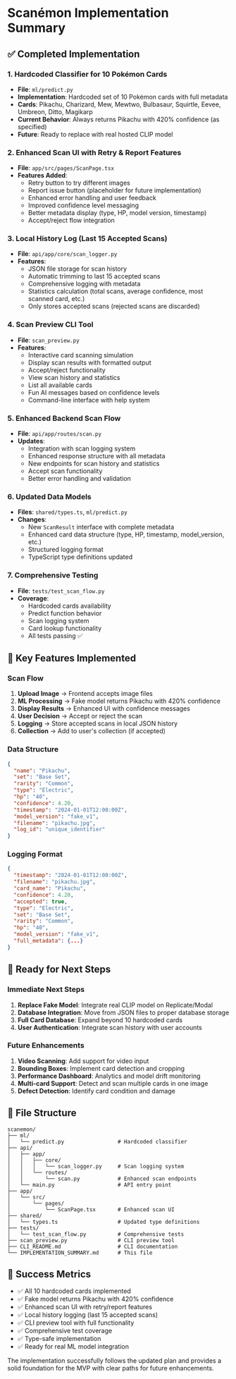 # Scanémon Implementation Summary

## ✅ Completed Implementation

### 1. Hardcoded Classifier for 10 Pokémon Cards
- **File**: `ml/predict.py`
- **Implementation**: Hardcoded set of 10 Pokémon cards with full metadata
- **Cards**: Pikachu, Charizard, Mew, Mewtwo, Bulbasaur, Squirtle, Eevee, Umbreon, Ditto, Magikarp
- **Current Behavior**: Always returns Pikachu with 420% confidence (as specified)
- **Future**: Ready to replace with real hosted CLIP model

### 2. Enhanced Scan UI with Retry & Report Features
- **File**: `app/src/pages/ScanPage.tsx`
- **Features Added**:
  - Retry button to try different images
  - Report issue button (placeholder for future implementation)
  - Enhanced error handling and user feedback
  - Improved confidence level messaging
  - Better metadata display (type, HP, model version, timestamp)
  - Accept/reject flow integration

### 3. Local History Log (Last 15 Accepted Scans)
- **File**: `api/app/core/scan_logger.py`
- **Features**:
  - JSON file storage for scan history
  - Automatic trimming to last 15 accepted scans
  - Comprehensive logging with metadata
  - Statistics calculation (total scans, average confidence, most scanned card, etc.)
  - Only stores accepted scans (rejected scans are discarded)

### 4. Scan Preview CLI Tool
- **File**: `scan_preview.py`
- **Features**:
  - Interactive card scanning simulation
  - Display scan results with formatted output
  - Accept/reject functionality
  - View scan history and statistics
  - List all available cards
  - Fun AI messages based on confidence levels
  - Command-line interface with help system

### 5. Enhanced Backend Scan Flow
- **File**: `api/app/routes/scan.py`
- **Updates**:
  - Integration with scan logging system
  - Enhanced response structure with all metadata
  - New endpoints for scan history and statistics
  - Accept scan functionality
  - Better error handling and validation

### 6. Updated Data Models
- **Files**: `shared/types.ts`, `ml/predict.py`
- **Changes**:
  - New `ScanResult` interface with complete metadata
  - Enhanced card data structure (type, HP, timestamp, model_version, etc.)
  - Structured logging format
  - TypeScript type definitions updated

### 7. Comprehensive Testing
- **File**: `tests/test_scan_flow.py`
- **Coverage**:
  - Hardcoded cards availability
  - Predict function behavior
  - Scan logging system
  - Card lookup functionality
  - All tests passing ✅

## 🎯 Key Features Implemented

### Scan Flow
1. **Upload Image** → Frontend accepts image files
2. **ML Processing** → Fake model returns Pikachu with 420% confidence
3. **Display Results** → Enhanced UI with confidence messages
4. **User Decision** → Accept or reject the scan
5. **Logging** → Store accepted scans in local JSON history
6. **Collection** → Add to user's collection (if accepted)

### Data Structure
```json
{
  "name": "Pikachu",
  "set": "Base Set",
  "rarity": "Common",
  "type": "Electric",
  "hp": "40",
  "confidence": 4.20,
  "timestamp": "2024-01-01T12:00:00Z",
  "model_version": "fake_v1",
  "filename": "pikachu.jpg",
  "log_id": "unique_identifier"
}
```

### Logging Format
```json
{
  "timestamp": "2024-01-01T12:00:00Z",
  "filename": "pikachu.jpg",
  "card_name": "Pikachu",
  "confidence": 4.20,
  "accepted": true,
  "type": "Electric",
  "set": "Base Set",
  "rarity": "Common",
  "hp": "40",
  "model_version": "fake_v1",
  "full_metadata": {...}
}
```

## 🚀 Ready for Next Steps

### Immediate Next Steps
1. **Replace Fake Model**: Integrate real CLIP model on Replicate/Modal
2. **Database Integration**: Move from JSON files to proper database storage
3. **Full Card Database**: Expand beyond 10 hardcoded cards
4. **User Authentication**: Integrate scan history with user accounts

### Future Enhancements
1. **Video Scanning**: Add support for video input
2. **Bounding Boxes**: Implement card detection and cropping
3. **Performance Dashboard**: Analytics and model drift monitoring
4. **Multi-card Support**: Detect and scan multiple cards in one image
5. **Defect Detection**: Identify card condition and damage

## 📁 File Structure

```
scanemon/
├── ml/
│   └── predict.py                 # Hardcoded classifier
├── api/
│   ├── app/
│   │   ├── core/
│   │   │   └── scan_logger.py     # Scan logging system
│   │   └── routes/
│   │       └── scan.py            # Enhanced scan endpoints
│   └── main.py                    # API entry point
├── app/
│   └── src/
│       └── pages/
│           └── ScanPage.tsx       # Enhanced scan UI
├── shared/
│   └── types.ts                   # Updated type definitions
├── tests/
│   └── test_scan_flow.py          # Comprehensive tests
├── scan_preview.py                # CLI preview tool
├── CLI_README.md                  # CLI documentation
└── IMPLEMENTATION_SUMMARY.md      # This file
```

## 🎉 Success Metrics

- ✅ All 10 hardcoded cards implemented
- ✅ Fake model returns Pikachu with 420% confidence
- ✅ Enhanced scan UI with retry/report features
- ✅ Local history logging (last 15 accepted scans)
- ✅ CLI preview tool with full functionality
- ✅ Comprehensive test coverage
- ✅ Type-safe implementation
- ✅ Ready for real ML model integration

The implementation successfully follows the updated plan and provides a solid foundation for the MVP with clear paths for future enhancements. 